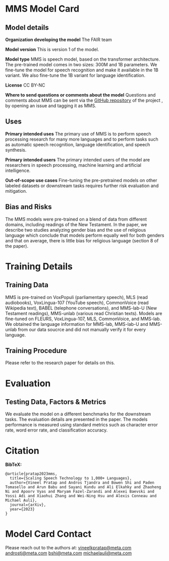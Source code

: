 # MMS Model Card

## Model details

**Organization developing the model**  The FAIR team

**Model version**  This is version 1 of the model.

**Model type**  MMS is speech model, based on the transformer architecture. The pre-trained model comes in two sizes: 300M and 1B parameters. We fine-tune the model for speech recognition and make it available in the 1B variant. We also fine-tune the 1B variant for language identification.

**License**  CC BY-NC

**Where to send questions or comments about the model**  Questions and comments about MMS can be sent via the  [GitHub repository](https://github.com/pytorch/fairseq/tree/master/examples/mms)  of the project , by opening an issue and tagging it as MMS.

## Uses

**Primary intended uses**  The primary use of MMS is to perform speech processing research for many more languages and to perform tasks such as automatic speech recognition, language identification, and speech synthesis.

**Primary intended users**  The primary intended users of the model are researchers in speech processing, machine learning and artificial intelligence.

**Out-of-scope use cases**  Fine-tuning the pre-pretrained models on other labeled datasets or downstream tasks requires further risk evaluation and mitigation.

## Bias and Risks

The MMS models were pre-trained on a blend of data from different domains, including readings of the New Testament. In the paper, we describe two studies analyzing gender bias and the use of religious language which conclude that models perform equally well for both genders and that on average, there is little bias for religious language (section 8 of the paper).

# Training Details

## Training Data

MMS is pre-trained on VoxPopuli (parliamentary speech), MLS (read audiobooks), VoxLingua-107 (YouTube speech), CommonVoice (read Wikipedia text), BABEL (telephone conversations), and MMS-lab-U (New Testament readings), MMS-unlab (various read Christian texts).
Models are fine-tuned on FLEURS, VoxLingua-107, MLS, CommonVoice, and MMS-lab. We obtained the language information for MMS-lab, MMS-lab-U and MMS-unlab from our data soucrce and did not  manually verify it for every language.

## Training Procedure

Please refer to the research paper for details on this.

# Evaluation

## Testing Data, Factors & Metrics

We evaluate the model on a different benchmarks for the downstream tasks. The evaluation details are presented in the paper. The models performance is measured using standard metrics such as character error rate, word error rate, and classification accuracy.


# Citation

**BibTeX:**

```
@article{pratap2023mms,
  title={Scaling Speech Technology to 1,000+ Languages},
  author={Vineel Pratap and Andros Tjandra and Bowen Shi and Paden Tomasello and Arun Babu and Sayani Kundu and Ali Elkahky and Zhaoheng Ni and Apoorv Vyas and Maryam Fazel-Zarandi and Alexei Baevski and Yossi Adi and Xiaohui Zhang and Wei-Ning Hsu and Alexis Conneau and Michael Auli},
  journal={arXiv},
  year={2023}
}

```

# Model Card Contact

Please reach out to the authors at: [vineelkpratap@meta.com](mailto:vineelkpratap@meta.com) [androstj@meta.com](mailto:androstj@meta.com) [bshi@meta.com](mailto:bshi@meta.com) [michaelauli@meta.com](mailto:michaelauli@gmail.com)


